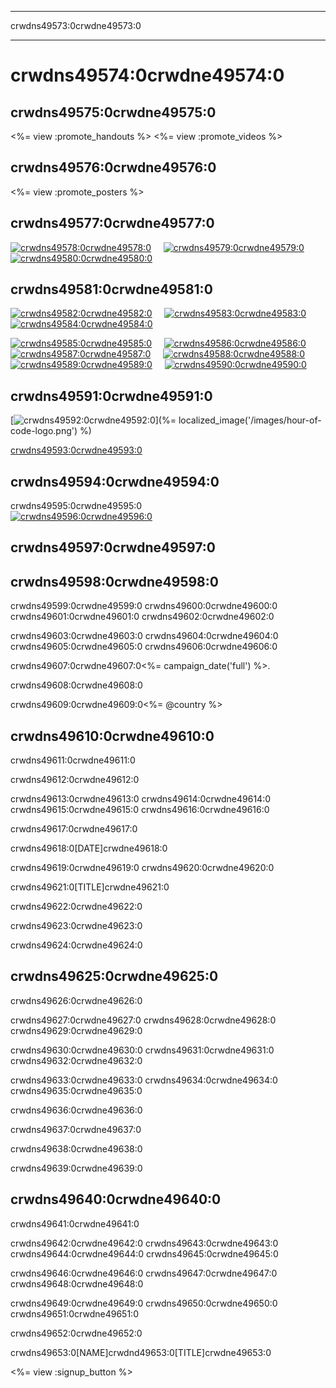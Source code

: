* * *

crwdns49573:0crwdne49573:0

* * *

<link rel="stylesheet" type="text/css" href="/css/promote-page.css" />
</link>

# crwdns49574:0crwdne49574:0

## crwdns49575:0crwdne49575:0

<%= view :promote_handouts %> <%= view :promote_videos %>

<a id="posters"></a>

## crwdns49576:0crwdne49576:0

<%= view :promote_posters %>

<a id="banners"></a>

## crwdns49577:0crwdne49577:0

[![crwdns49578:0crwdne49578:0](/images/fit-250/banner1.jpg)](/images/banner1.jpg)&nbsp;&nbsp;&nbsp;&nbsp; [![crwdns49579:0crwdne49579:0](/images/fit-250/banner3.jpg)](/images/banner3.jpg)&nbsp;&nbsp;&nbsp;&nbsp; [![crwdns49580:0crwdne49580:0](/images/fit-500/banner5.jpg)](/images/banner5.jpg)&nbsp;&nbsp;&nbsp;&nbsp;

<a id="social"></a>

## crwdns49581:0crwdne49581:0

[![crwdns49582:0crwdne49582:0](/images/fit-250/social-1.jpg)](/images/social-1.jpg)&nbsp;&nbsp;&nbsp;&nbsp; [![crwdns49583:0crwdne49583:0](/images/fit-250/social-2.jpg)](/images/social-2.jpg)&nbsp;&nbsp;&nbsp;&nbsp; [![crwdns49584:0crwdne49584:0](/images/fit-250/social-3.jpg)](/images/social-3.jpg)&nbsp;&nbsp;&nbsp;&nbsp;

[![crwdns49585:0crwdne49585:0](/images/fit-250/mark.jpg)](/images/mark.jpg)&nbsp;&nbsp;&nbsp;&nbsp; [![crwdns49586:0crwdne49586:0](/images/fit-250/susan.png)](/images/susan.png)&nbsp;&nbsp;&nbsp;&nbsp; [![crwdns49587:0crwdne49587:0](/images/fit-250/chris.jpg)](/images/chris.jpg)&nbsp;&nbsp;&nbsp;&nbsp; [![crwdns49588:0crwdne49588:0](/images/fit-250/marissa.jpg)](/images/marissa.jpg)&nbsp;&nbsp;&nbsp;&nbsp; [![crwdns49589:0crwdne49589:0](/images/fit-250/ashton.jpg)](/images/ashton.jpg)&nbsp;&nbsp;&nbsp;&nbsp; [![crwdns49590:0crwdne49590:0](/images/fit-250/barack.jpg)](/images/barack.jpg)&nbsp;&nbsp;&nbsp;&nbsp;

<a id="logo"></a>

## crwdns49591:0crwdne49591:0

[![crwdns49592:0crwdne49592:0](<%= localized_image('/images/fit-200/hour-of-code-logo.png') %>)](%= localized_image('/images/hour-of-code-logo.png') %)

[crwdns49593:0crwdne49593:0](http://images.code.org/share/hour-of-code-logo.zip)

<a id="stickers"></a>

## crwdns49594:0crwdne49594:0

crwdns49595:0crwdne49595:0  
[![crwdns49596:0crwdne49596:0](/images/fit-250/hour-of-code-stickers.png)](/images/hour-of-code-stickers.pdf)

<a id="sample-emails"></a>

## crwdns49597:0crwdne49597:0

<a id="email"></a>

## crwdns49598:0crwdne49598:0

crwdns49599:0crwdne49599:0 crwdns49600:0crwdne49600:0 crwdns49601:0crwdne49601:0 crwdns49602:0crwdne49602:0

crwdns49603:0crwdne49603:0 crwdns49604:0crwdne49604:0 crwdns49605:0crwdne49605:0 crwdns49606:0crwdne49606:0

crwdns49607:0crwdne49607:0<%= campaign_date('full') %>.

crwdns49608:0crwdne49608:0

crwdns49609:0crwdne49609:0<%= @country %>

<a id="media-pitch"></a>

## crwdns49610:0crwdne49610:0

crwdns49611:0crwdne49611:0

crwdns49612:0crwdne49612:0

crwdns49613:0crwdne49613:0 crwdns49614:0crwdne49614:0 crwdns49615:0crwdne49615:0 crwdns49616:0crwdne49616:0

crwdns49617:0crwdne49617:0

crwdns49618:0[DATE]crwdne49618:0

crwdns49619:0crwdne49619:0 crwdns49620:0crwdne49620:0

crwdns49621:0[TITLE]crwdne49621:0

crwdns49622:0crwdne49622:0

crwdns49623:0crwdne49623:0

crwdns49624:0crwdne49624:0

<a id="parents"></a>

## crwdns49625:0crwdne49625:0

crwdns49626:0crwdne49626:0

crwdns49627:0crwdne49627:0 crwdns49628:0crwdne49628:0 crwdns49629:0crwdne49629:0

crwdns49630:0crwdne49630:0 crwdns49631:0crwdne49631:0 crwdns49632:0crwdne49632:0

crwdns49633:0crwdne49633:0 crwdns49634:0crwdne49634:0 crwdns49635:0crwdne49635:0

crwdns49636:0crwdne49636:0

crwdns49637:0crwdne49637:0

crwdns49638:0crwdne49638:0

crwdns49639:0crwdne49639:0

<a id="politicians"></a>

## crwdns49640:0crwdne49640:0

crwdns49641:0crwdne49641:0

crwdns49642:0crwdne49642:0 crwdns49643:0crwdne49643:0 crwdns49644:0crwdne49644:0 crwdns49645:0crwdne49645:0

crwdns49646:0crwdne49646:0 crwdns49647:0crwdne49647:0 crwdns49648:0crwdne49648:0

crwdns49649:0crwdne49649:0 crwdns49650:0crwdne49650:0 crwdns49651:0crwdne49651:0

crwdns49652:0crwdne49652:0

crwdns49653:0[NAME]crwdnd49653:0[TITLE]crwdne49653:0

<%= view :signup_button %>